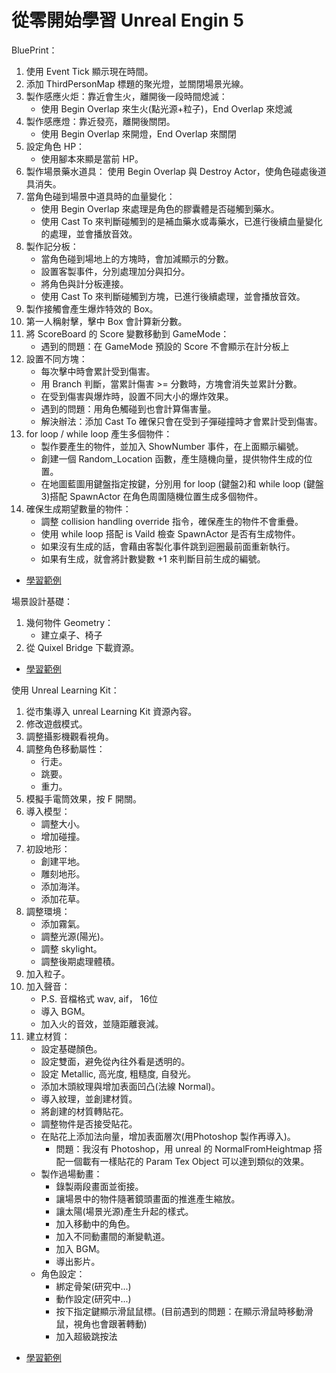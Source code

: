 # 從零開始學習 Unreal Engin 5


BluePrint：
1. 使用 Event Tick 顯示現在時間。
2. 添加 ThirdPersonMap 標題的聚光燈，並關閉場景光線。
3. 製作感應火炬：靠近會生火，離開後一段時間熄滅：
    - 使用 Begin Overlap 來生火(點光源+粒子)，End Overlap 來熄滅
4. 製作感應燈：靠近發亮，離開後關閉。
    - 使用 Begin Overlap 來開燈，End Overlap 來關閉
5. 設定角色 HP：
    - 使用腳本來顯是當前 HP。
6. 製作場景藥水道具：
    使用 Begin Overlap 與 Destroy Actor，使角色碰處後道具消失。
7. 當角色碰到場景中道具時的血量變化：
    - 使用 Begin Overlap 來處理是角色的膠囊體是否碰觸到藥水。
    - 使用 Cast To 來判斷碰觸到的是補血藥水或毒藥水，已進行後續血量變化的處理，並會播放音效。    
8. 製作記分板：
    - 當角色碰到場地上的方塊時，會加減顯示的分數。
    - 設置客製事件，分別處理加分與扣分。
    - 將角色與計分板連接。
    - 使用 Cast To 來判斷碰觸到方塊，已進行後續處理，並會播放音效。  
9. 製作接觸會產生爆炸特效的 Box。
10. 第一人稱射擊，擊中 Box 會計算新分數。
11. 將 ScoreBoard 的 Score 變數移動到 GameMode：
    - 遇到的問題：在 GameMode 預設的 Score 不會顯示在計分板上
12. 設置不同方塊：
    - 每次擊中時會累計受到傷害。
    - 用 Branch 判斷，當累計傷害 >= 分數時，方塊會消失並累計分數。
    - 在受到傷害與爆炸時，設置不同大小的爆炸效果。
    - 遇到的問題：用角色觸碰到也會計算傷害量。
    - 解決辦法：添加 Cast To 確保只會在受到子彈碰撞時才會累計受到傷害。
13. for loop / while loop 產生多個物件：
    - 製作要產生的物件，並加入 ShowNumber 事件，在上面顯示編號。
    - 創建一個 Random_Location 函數，產生隨機向量，提供物件生成的位置。
    - 在地圖藍圖用鍵盤指定按鍵，分別用 for loop (鍵盤2)和 while loop (鍵盤3)搭配 SpawnActor 在角色周圍隨機位置生成多個物件。
14. 確保生成期望數量的物件：
    - 調整 collision handling override 指令，確保產生的物件不會重疊。
    - 使用 while loop 搭配 is Vaild 檢查 SpawnActor 是否有生成物件。
    - 如果沒有生成的話，會藉由客製化事件跳到迴圈最前面重新執行。
    - 如果有生成，就會將計數變數 +1 來判斷目前生成的編號。
- [學習範例](https://www.youtube.com/watch?v=xPEGSgXaTzQ&list=PLWaDU4I4My4RBwegzH8LnhAo5YN4krysV&index=2&ab_channel=%E8%94%A1%E6%98%8E%E6%AC%A3)


場景設計基礎：
1. 幾何物件 Geometry：
    - 建立桌子、椅子
2. 從 Quixel Bridge 下載資源。
- [學習範例](https://www.youtube.com/watch?v=3XWNR9IJnPo&list=PLWaDU4I4My4RRuRocZ2-AQDum5xt2Con1&index=1&pp=iAQB&ab_channel=%E8%94%A1%E6%98%8E%E6%AC%A3)


使用 Unreal Learning Kit：
1. 從市集導入 unreal Learning Kit 資源內容。
2. 修改遊戲模式。
3. 調整攝影機觀看視角。
4. 調整角色移動屬性：
    - 行走。
    - 跳要。
    - 重力。
5. 模擬手電筒效果，按 F 開關。
6. 導入模型：
    - 調整大小。
    - 增加碰撞。
7. 初設地形：
    - 創建平地。
    - 雕刻地形。
    - 添加海洋。
    - 添加花草。
8. 調整環境：
    - 添加霧氣。
    - 調整光源(陽光)。
    - 調整 skylight。
    - 調整後期處理體積。
9. 加入粒子。
10. 加入聲音：
    - P.S. 音檔格式 wav, aif， 16位
    - 導入 BGM。
    - 加入火的音效，並隨距離衰減。
11. 建立材質：
    - 設定基礎顏色。
    - 設定雙面，避免從內往外看是透明的。
    - 設定 Metallic, 高光度, 粗糙度, 自發光。
    - 添加木頭紋理與增加表面凹凸(法線 Normal)。
    - 導入紋理，並創建材質。
    - 將創建的材質轉貼花。
    - 調整物件是否接受貼花。
    - 在貼花上添加法向量，增加表面層次(用Photoshop 製作再導入)。
        - 問題：我沒有 Photoshop，用 unreal 的 NormalFromHeightmap 搭配一個載有一樣貼花的 Param Tex Object 可以達到類似的效果。
    - 製作過場動畫：
        - 錄製兩段畫面並銜接。
        - 讓場景中的物件隨著鏡頭畫面的推進產生縮放。
        - 讓太陽(場景光源)產生升起的樣式。
        - 加入移動中的角色。
        - 加入不同動畫間的漸變軌道。
        - 加入 BGM。
        - 導出影片。
    - 角色設定：
        - 綁定骨架(研究中...)
        - 動作設定(研究中...)
        - 按下指定鍵顯示滑鼠鼠標。(目前遇到的問題：在顯示滑鼠時移動滑鼠，視角也會跟著轉動)
        - 加入超級跳按法
- [學習範例](https://www.youtube.com/watch?v=lR6O08vikoE&list=PLXuT93fbHR3gDNl18mdPgqtXIV5rpnGD9&index=2)
    
